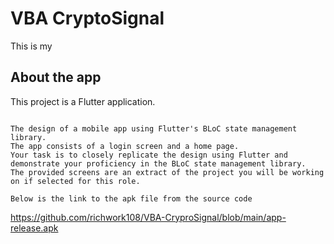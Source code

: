 # VBA CryptoSignal

This is my 

## About the app

This project is a Flutter application.
```

The design of a mobile app using Flutter's BLoC state management library. 
The app consists of a login screen and a home page.
Your task is to closely replicate the design using Flutter and demonstrate your proficiency in the BLoC state management library.
The provided screens are an extract of the project you will be working on if selected for this role.

Below is the link to the apk file from the source code
```
https://github.com/richwork108/VBA-CryproSignal/blob/main/app-release.apk
```
